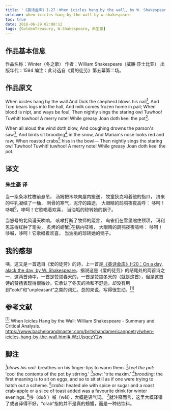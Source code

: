 ```yaml
---
title: '《英诗金库》I-27：When icicles hang by the wall, by W. Shakespeare'
urlname: when-icicles-hang-by-the-wall-by-w-shakespeare
toc: true
date: 2018-06-29 02:08:12
tags: [GoldenTreasury, W.Shakespeare, 朱生豪]
---
```


## 作品基本信息

作品名称：Winter（冬之歌）
作者：William Shakespeare（威廉·莎士比亚）
出版年代：1594
编注：此诗选自《爱的徒劳》第五幕第二场。

## 作品原文

When icicles hang by the wall
And Dick the shepherd blows his nail<a href="#note1" id="note1ref"><sup>1</sup></a>,
And Tom bears logs into the hall,
And milk comes frozen home in pail;
When blood is nipt, and ways be foul,
Then nightly sings the staring owl
Tuwhoo!
Tuwhit! towhoo! A merry note!
While greasy Joan doth keel the pot<a href="#note2" id="note2ref"><sup>2</sup></a>.

When all aloud the wind doth blow,
And coughing drowns the parson's saw<a href="#note3" id="note3ref"><sup>3</sup></a>,
And birds sit brooding<a href="#note4" id="note4ref"><sup>4</sup></a> in the snow,
And Marian's nose looks red and raw;
When roasted crabs<a href="#note5" id="note5ref"><sup>5</sup></a> hiss in the bowl—
Then nightly sings the staring owl
Tuwhoo!
Tuwhit! tuwhoo! A merry note!
While greasy Joan doth keel the pot.

## 译文
### 朱生豪 译
当一条条冰柱檐前悬吊，
汤姆把木块向屋内搬送，
牧童狄克呵着他的指爪，
挤来的牛乳凝结了一桶，
刺骨的寒气，泥泞的路途，
大眼睛的鸱鸮夜夜高呼：
哆呵！
哆喴<a href="#note6" id="note6ref"><sup>6</sup></a>，哆呵！它歌唱着欢喜，
当油垢的琼转她的锅子。

当怒号的北风漫天吹响，
咳嗽打断了牧师的箴言，
鸟雀们在雪里缩住颈项，
玛利恩冻得红肿了笔尖，
炙烤的螃蟹<a href="#note7" id="note7ref"><sup>7</sup></a>在锅内吱喳，
大眼睛的鸱鸮夜夜喧哗：
哆呵！
哆喴，哆呵！它歌唱着欢喜，
当油垢的琼转她的锅子。

## 我的感想

咦，这又是一首选自《爱的徒劳》的诗，上一首是[《英诗金库》I-20：On a day, alack the day, by W. Shakespeare](/post/on-a-day-alack-the-day-by-w-shakespeare)。据说这是《爱的徒劳》的结尾处的两首诗之一，这两首诗中，一首是赞颂春天的，一首是赞颂冬天的（就是这首），但是这首诗的赞扬表现得很微妙。它承认了冬天的冷和不舒适，却没有用到“cold”和“unpleasant”之类的词汇。总的来说，写得很生动。<a href="#bib1" id="bib1ref"><sup>[1]</sup></a>

## 参考文献
<a id="bib1" href="#bib1ref"><sup>[1]</sup></a> When Icicles Hang by the Wall: William Shakespeare - Summary and Critical Analysis. <https://www.bachelorandmaster.com/britishandamericanpoetry/when-icicles-hang-by-the-wall.html#.WzUjsqczY2w>

## 脚注
<a id="note1" href="#note1ref"><sup>1</sup></a>*blows his nail*: breathes on his finger-tips to warm them.
<a id="note2" href="#note2ref"><sup>2</sup></a>*keel the pot*: 'cool the contents of the pot by stirring.'
<a id="note3" href="#note3ref"><sup>3</sup></a>*saw*: 'trite maxim.'
<a id="note4" href="#note4ref"><sup>4</sup></a>*brooding*: the first meaning is to sit on eggs, and so to sit still as if one were trying to hatch out a scheme.
<a id="note5" href="#note5ref"><sup>5</sup></a>*crabs*: heated ale with spice or sugar and a roast crab-apple or a slice of toast added was a favourite drink for winter evenings.
<a id="note6" href="#note6ref"><sup>6</sup></a>哆（duō ）喴（wēi），大概是语气词。
<a id="note7" href="#note7ref"><sup>7</sup></a>就注释而言，这里大概译错了或者译得不好，“crab”指的并不是真的螃蟹，而是一种热饮料。
